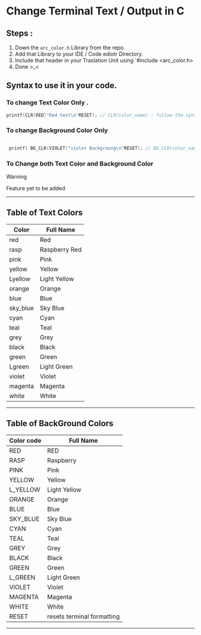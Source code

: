 # Change Terminal Text / Output in C

## Steps :
1. Down the `arc_color.h` Library from the repo.
2. Add that Library to your IDE / Code ediotr Directory.
3. Include that header in your Traslation Unit using `#include <arc_color.h>
4. Done >_<

## Syntax to use it in your code. 

### To change Text Color Only .


```c
printf(CLR(RED)"Red text\n"RESET); // CLR(color_name) : follow the syntax as it is and use RESET when changing background color.

```

### To change Background Color Only

```c

 printf( BG_CLR(VIOLET)"violet Backgroung\n"RESET); // BG_CLR(color_name)

```


### To Change both Text Color and Background Color 


> [!WARNING]
> Feature yet to be added

---

## Table of Text Colors
| Color       | Full Name             |
|-------------|-----------------------|
| red         | Red                   |
| rasp        | Raspberry Red         |
| pink        | Pink                  |
| yellow      | Yellow                |
| Lyellow     | Light Yellow          |
| orange      | Orange                |
| blue        | Blue                  |
| sky_blue    | Sky Blue              |
| cyan        | Cyan                  |
| teal        | Teal                  |
| grey        | Grey                  |
| black       | Black                 |
| green       | Green                 |
| Lgreen      | Light Green           |
| violet      | Violet                |
| magenta     | Magenta               |
| white       | White                 |

---

## Table of BackGround  Colors

| Color code    | Full Name  |
|-------------|------------|
| RED         | RED        |
| RASP        | Raspberry  |
| PINK        | Pink       |
| YELLOW      | Yellow     |
| L_YELLOW    | Light Yellow |
| ORANGE      | Orange     |
| BLUE        | Blue       |
| SKY_BLUE    | Sky Blue   |
| CYAN        | Cyan       |
| TEAL        | Teal       |
| GREY        | Grey       |
| BLACK       | Black      |
| GREEN       | Green      |
| L_GREEN     | Light Green |
| VIOLET      | Violet     |
| MAGENTA     | Magenta    |
| WHITE       | White      |
| RESET       |  resets terminal formatting  |


---
